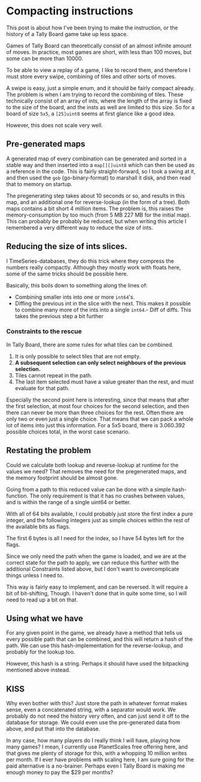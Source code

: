 # Compacting instructions

This post is about how I've been trying to make the instruction, or the history of a Tally Board game take up less space.

Games of Tally Board can theoretically consist of an almost infinite amount of moves. In practice, most games are short, with less than 100 moves, but some can be more than 10000.

To be able to view a replay of a game, I like to record them, and therefore I must store every swipe, combining of tiles and other sorts of moves.

A swipe is easy, just a simple enum, and it should be fairly compact already. The problem is when I am trying to record the combining of tiles. These technically consist of an array of ints, where the length of the array is fixed to the size of the board, and the insts as well are limited to this size. So for a board of size `5x5`, a `[25]uint8` seems at first glance like a good idea.

However, this does not scale very well.

## Pre-generated maps

A generated map of every combination can be generated and sorted in a stable way and then inserted into a `map[][]uint8` which can then be used as a reference in the code. This is fairly straight-forward, so I took a swing at it, and then used the `gob` (go-binary-format) to marshall it disk, and then read that to memory on startup. 

The pregenerating step takes about 10 seconds or so, and results in this map, and an additional one for reverse-lookup (in the form of a tree). Both maps contains a bit short 4 million items. The problem is, this raises the memory-consumption by too much (from 5 MB 227 MB for the initial map). This can probably be probably be reduced, but when writing this article I remembered a very different way to reduce the size of ints. 

## Reducing the size of ints slices.

I TimeSeries-databases, they do this trick where they compress the numbers really compactly. Although they mostly work with floats here, some of the same tricks should be possible here.

Basically, this boils down to something along the lines of:

- Combining smaller ints into one or more `int64`'s.
- Diffing the previous int in the slice with the next. This makes it possible to combine many more of the ints into a single `int64`.- Diff of diffs. This takes the previous step a bit further

### Constraints to the rescue

In Tally Board, there are some rules for what tiles can be combined.

1. It is only possible to select tiles that are not empty.
2. **A subsequent selection can only select neighbours of the previous selection.**
3. Tiles cannot repeat in the path.
4. The last item selected must have a value greater than the rest, and must evaluate for that path.

Especially the second point here is interesting, since that means that after the first selection, at most four choices for the second selection, and then there can never be more than three choices for the rest. Often there are only two or even just a single choice. That means that we can pack a whole lot of items into just this information. For a 5x5 board, there is 3.060.392 possible choices total, in the worst case scenario.

## Restating the problem 

Could we calculate both lookup and reverse-lookup at runtime for the values we need? That removes the need for the pregenerated maps, and the memory footprint should be almost gone.

Going from a path to this reduced value can be done with a simple hash-function. The only requirement is that it has no crashes between values, and is within the range of a single uint64 or better.

With all of 64 bits available, I could probably just store the first index a pure integer, and the following integers just as simple choices within the rest of the available bits as flags.

The first 6 bytes is all I need for the index, so I have 54 bytes left for the flags.

Since we only need the path when the game is loaded, and we are at the correct state for the path to apply, we can reduce this further with the additional Constraints listed above, but I don't want to overcomplicate things unless I need to.

This way is fairly easy to implement, and can be reversed. It will require a bit of bit-shifting, Though. I haven't done that in quite some time, so I will need to read up a bit on that.

## Using what we have

For any given point in the game, we already have a method that tells us every possible path that can be combined, and this will return a hash of the path. We can use this hash-implementation for the reverse-lookup, and probably for the lookup too.

However, this hash is a string. Perhaps it should have used the bitpacking mentioned above instead.

## KISS

Why even bother with this? Just store the path in whatever format makes sense, even a concatenated string, with a separator would work. We probably do not need the history very often, and can just send it off to the database for storage. We could even use the pre-generated data from above, and put that into the database.

In any case, how many players do I really think I will have, playing how many games? I mean, I currently use PlanetScales free offering here, and that gives me plenty of storage for this, with a whopping 10 million writes per month. If I ever have problems with scaling here, I am sure going for the paid alternative is a no-brainer. Perhaps even I Tally Board is making me enough money to pay the $29 per months?






